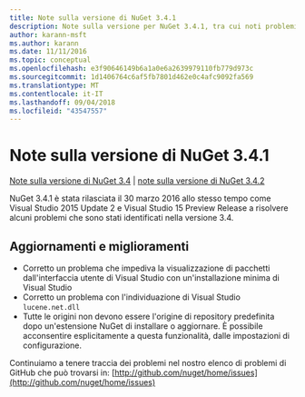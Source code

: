 ```yaml
---
title: Note sulla versione di NuGet 3.4.1
description: Note sulla versione per NuGet 3.4.1, tra cui noti problemi, correzioni di bug, funzionalità aggiunte e dcr.
author: karann-msft
ms.author: karann
ms.date: 11/11/2016
ms.topic: conceptual
ms.openlocfilehash: e3f90646149b6a1a0e6a2639979110fb779d973c
ms.sourcegitcommit: 1d1406764c6af5fb7801d462e0c4afc9092fa569
ms.translationtype: MT
ms.contentlocale: it-IT
ms.lasthandoff: 09/04/2018
ms.locfileid: "43547557"
---
```

# <a name="nuget-341-release-notes"></a>Note sulla versione di NuGet 3.4.1

[Note sulla versione di NuGet 3.4](../release-notes/nuget-3.4.md) | [note sulla versione di NuGet 3.4.2](../release-notes/nuget-3.4.2.md)

NuGet 3.4.1 è stata rilasciata il 30 marzo 2016 allo stesso tempo come Visual Studio 2015 Update 2 e Visual Studio 15 Preview Release a risolvere alcuni problemi che sono stati identificati nella versione 3.4.

## <a name="updates-and-improvements"></a>Aggiornamenti e miglioramenti

* Corretto un problema che impediva la visualizzazione di pacchetti dall'interfaccia utente di Visual Studio con un'installazione minima di Visual Studio
* Corretto un problema con l'individuazione di Visual Studio `lucene.net.dll`
* Tutte le origini non devono essere l'origine di repository predefinita dopo un'estensione NuGet di installare o aggiornare.  È possibile acconsentire esplicitamente a questa funzionalità, dalle impostazioni di configurazione.

Continuiamo a tenere traccia dei problemi nel nostro elenco di problemi di GitHub che può trovarsi in: [http://github.com/nuget/home/issues](http://github.com/nuget/home/issues)